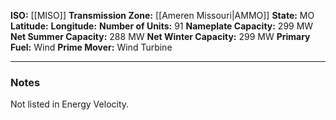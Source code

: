 **ISO:** [[MISO]]
**Transmission Zone:** [[Ameren Missouri|AMMO]]
**State:** MO
**Latitude:**
**Longitude:**
**Number of Units:** 91
**Nameplate Capacity:** 299 MW
**Net Summer Capacity:** 288 MW
**Net Winter Capacity:** 299 MW
**Primary Fuel:** Wind
**Prime Mover:** Wind Turbine

---
### Notes
Not listed in Energy Velocity.